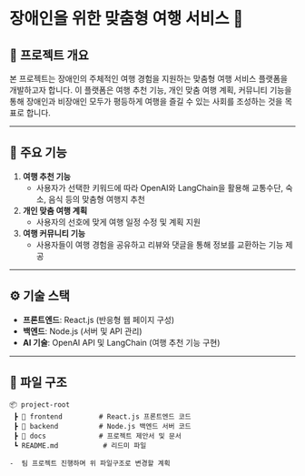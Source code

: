 # 장애인을 위한 맞춤형 여행 서비스 📄

## 📝 프로젝트 개요
본 프로젝트는 장애인의 주체적인 여행 경험을 지원하는 맞춤형 여행 서비스 플랫폼을 개발하고자 합니다. 이 플랫폼은 여행 추천 기능, 개인 맞춤 여행 계획, 커뮤니티 기능을 통해 장애인과 비장애인 모두가 평등하게 여행을 즐길 수 있는 사회를 조성하는 것을 목표로 합니다.

---

## 🚀 주요 기능
1. **여행 추천 기능**  
   - 사용자가 선택한 키워드에 따라 OpenAI와 LangChain을 활용해 교통수단, 숙소, 음식 등의 맞춤형 여행지 추천
2. **개인 맞춤 여행 계획**  
   - 사용자의 선호에 맞게 여행 일정 수정 및 계획 지원
3. **여행 커뮤니티 기능**  
   - 사용자들이 여행 경험을 공유하고 리뷰와 댓글을 통해 정보를 교환하는 기능 제공

---

## ⚙️ 기술 스택
- **프론트엔드**: React.js (반응형 웹 페이지 구성)
- **백엔드**: Node.js (서버 및 API 관리)
- **AI 기술**: OpenAI API 및 LangChain (여행 추천 기능 구현)

---

## 📂 파일 구조
```plaintext
📦 project-root
 ┣ 📂 frontend         # React.js 프론트엔드 코드
 ┣ 📂 backend          # Node.js 백엔드 서버 코드
 ┣ 📂 docs             # 프로젝트 제안서 및 문서
 ┗ README.md           # 리드미 파일

-  팀 프로젝트 진행하며 위 파일구조로 변경할 계획
